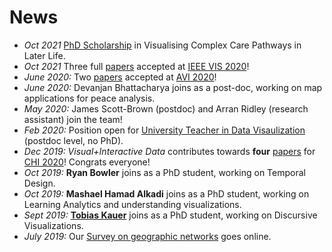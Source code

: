 # News

* *Oct 2021* [PhD Scholarship](phd-graphics-medicine.md.html) in Visualising Complex Care Pathways in Later Life. 
* *Oct 2021* Three full [papers](publications.html) accepted at [IEEE VIS 2020](http://ieeevis.org)!
* *June 2020:* Two [papers](publications.html) accepted at [AVI 2020](https://sites.google.com/unisa.it/avi2020/home)!
* *June 2020:* <span class="red">Devanjan Bhattacharya</span> joins as a post-doc, working on map applications for peace analysis.
* *May 2020:* <span class="red">James Scott-Brown</span> (postdoc) and <span class="red">Arran Ridley</span> (research assistant) join the team!
* _Feb 2020:_ Position open for [University Teacher in Data Visaulization](job-datavista) (postdoc level, no PhD).
* _Dec 2019:_ _Visual+Interactive Data_ contributes towards __four__ [papers](https://visualinteractivedata.github.io/publications) for [CHI 2020](https://chi2020.acm.org)! Congrats everyone!
* _Oct 2019:_ __Ryan Bowler__ joins as a PhD student, working on Temporal Design. 
* _Oct 2019:_ __Mashael Hamad Alkadi__ joins as a PhD student, working on Learning Analytics and understanding visualizations.
* _Sept 2019:_ __[Tobias Kauer](https://twitter.com/tobi_vierzwo)__ joins as a PhD student, working on Discursive Visualizations. 
* _July 2019:_ Our [Survey on geographic networks](https://geographic-networks.github.io) goes online.  
   
